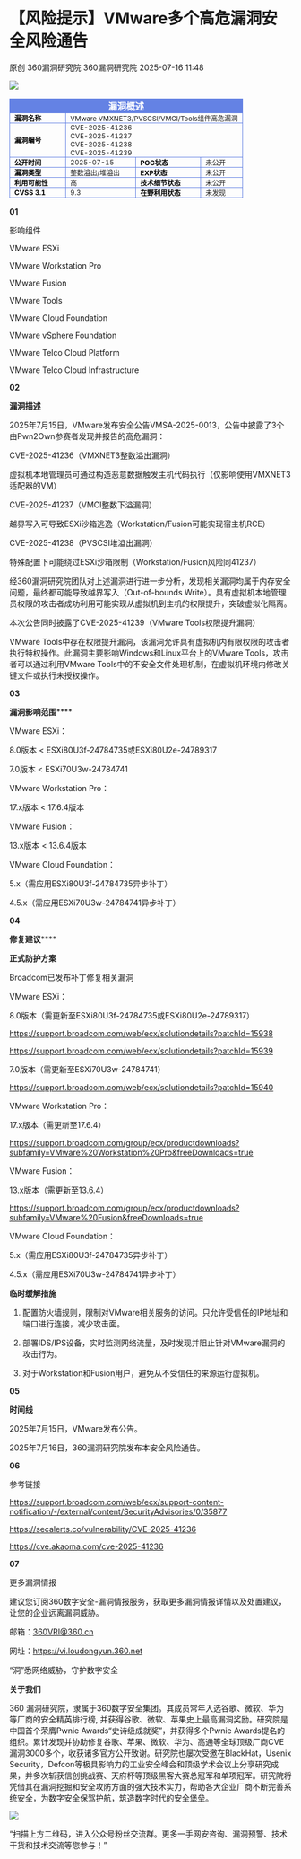 #  【风险提示】VMware多个高危漏洞安全风险通告  
原创 360漏洞研究院  360漏洞研究院   2025-07-16 11:48  
  
![](https://mmbiz.qpic.cn/mmbiz_gif/5nNKGRl7pFgbJxnOxcKdRicA5Vlgv8VdjNEa8tGFyzVgC6Q6dlYR7JSnqNf6hodTZqXAibl0ZqFHlNgZKH8hT2jQ/640?wx_fmt=gif&from=appmsg "")  
  
  
<table><tbody><tr style="box-sizing: border-box;"><td colspan="4" data-colwidth="100.0000%" width="100.0000%" style="border-width: 1px;border-color: rgb(100, 130, 228);border-style: solid;background-color: rgb(100, 130, 228);box-sizing: border-box;padding: 0px;"><section style="text-align: center;color: rgb(255, 255, 255);box-sizing: border-box;"><p style="margin: 0px;padding: 0px;box-sizing: border-box;"><strong style="box-sizing: border-box;"><span leaf="">漏洞概述</span></strong></p></section></td></tr><tr style="box-sizing: border-box;"><td data-colwidth="24.0000%" width="24.0000%" style="border-width: 1px;border-color: rgb(100, 130, 228);border-style: solid;box-sizing: border-box;padding: 0px;"><section style="font-size: 12px;color: rgb(0, 0, 0);padding: 0px 8px;box-sizing: border-box;"><p style="white-space: normal;margin: 0px;padding: 0px;box-sizing: border-box;"><strong style="box-sizing: border-box;"><span leaf="">漏洞名称</span></strong></p></section></td><td colspan="3" data-colwidth="76.0000%" width="76.0000%" style="border-width: 1px;border-color: rgb(100, 130, 228);border-style: solid;box-sizing: border-box;padding: 0px;"><section style="font-size: 12px;padding: 0px 8px;box-sizing: border-box;"><p style="word-break: break-all;white-space: normal;margin: 0px;padding: 0px;box-sizing: border-box;"><span leaf="">VMware VMXNET3/PVSCSI/VMCI/Tools组件高危漏洞</span></p></section></td></tr><tr style="box-sizing: border-box;"><td data-colwidth="24.0000%" width="24.0000%" style="border-width: 1px;border-color: rgb(100, 130, 228);border-style: solid;box-sizing: border-box;padding: 0px;"><section style="font-size: 12px;color: rgb(0, 0, 0);padding: 0px 8px;box-sizing: border-box;"><p style="white-space: normal;margin: 0px;padding: 0px;box-sizing: border-box;"><strong style="box-sizing: border-box;"><span leaf="">漏洞编号</span></strong></p></section></td><td colspan="3" data-colwidth="76.0000%" width="76.0000%" style="border-width: 1px;border-color: rgb(100, 130, 228);border-style: solid;box-sizing: border-box;padding: 0px;"><section style="font-size: 12px;padding: 0px 8px;box-sizing: border-box;"><p style="white-space: normal;margin: 0px;padding: 0px;box-sizing: border-box;"><span leaf="">CVE-2025-41236</span></p><p style="white-space: normal;margin: 0px;padding: 0px;box-sizing: border-box;"><span leaf="">CVE-2025-41237</span></p><p style="white-space: normal;margin: 0px;padding: 0px;box-sizing: border-box;"><span leaf="">CVE-2025-41238</span></p><p style="white-space: normal;margin: 0px;padding: 0px;box-sizing: border-box;"><span leaf="">CVE-2025-41239</span></p></section></td></tr><tr style="box-sizing: border-box;"><td data-colwidth="24.0000%" width="24.0000%" style="border-width: 1px;border-color: rgb(100, 130, 228);border-style: solid;box-sizing: border-box;padding: 0px;"><section style="font-size: 12px;color: rgb(0, 0, 0);padding: 0px 8px;box-sizing: border-box;"><p style="white-space: normal;margin: 0px;padding: 0px;box-sizing: border-box;"><strong style="box-sizing: border-box;"><span leaf="">公开时间</span></strong></p></section></td><td data-colwidth="30.0000%" width="30.0000%" style="border-width: 1px;border-color: rgb(100, 130, 228);border-style: solid;box-sizing: border-box;padding: 0px;"><section style="font-size: 12px;padding: 0px 8px;box-sizing: border-box;"><p style="white-space: normal;margin: 0px;padding: 0px;box-sizing: border-box;"><span leaf="">2025-07-15</span></p></section></td><td data-colwidth="28.0000%" width="28.0000%" style="border-width: 1px;border-color: rgb(100, 130, 228);border-style: solid;box-sizing: border-box;padding: 0px;"><section style="font-size: 12px;padding: 0px 8px;box-sizing: border-box;"><p style="white-space: normal;margin: 0px;padding: 0px;box-sizing: border-box;"><strong style="box-sizing: border-box;"><span style="color: rgb(0, 0, 0);box-sizing: border-box;"><span leaf="">POC状态</span></span></strong></p></section></td><td data-colwidth="18.0000%" width="18.0000%" style="border-width: 1px;border-color: rgb(100, 130, 228);border-style: solid;box-sizing: border-box;padding: 0px;"><section style="font-size: 12px;padding: 0px 8px;box-sizing: border-box;"><p style="white-space: normal;margin: 0px;padding: 0px;box-sizing: border-box;"><span leaf="">未公开</span></p></section></td></tr><tr style="box-sizing: border-box;"><td data-colwidth="24.0000%" width="24.0000%" style="border-width: 1px;border-color: rgb(100, 130, 228);border-style: solid;box-sizing: border-box;padding: 0px;"><section style="font-size: 12px;color: rgb(0, 0, 0);padding: 0px 8px;box-sizing: border-box;"><p style="white-space: normal;margin: 0px;padding: 0px;box-sizing: border-box;"><strong style="box-sizing: border-box;"><span leaf="">漏洞类型</span></strong></p></section></td><td data-colwidth="30.0000%" width="30.0000%" style="border-width: 1px;border-color: rgb(100, 130, 228);border-style: solid;box-sizing: border-box;padding: 0px;"><section style="font-size: 12px;padding: 0px 8px;box-sizing: border-box;"><p style="word-break: break-all;white-space: normal;margin: 0px;padding: 0px;box-sizing: border-box;"><span leaf="">整数溢出/堆溢出</span></p></section></td><td data-colwidth="28.0000%" width="28.0000%" style="border-width: 1px;border-color: rgb(100, 130, 228);border-style: solid;box-sizing: border-box;padding: 0px;"><section style="font-size: 12px;color: rgb(0, 0, 0);padding: 0px 8px;box-sizing: border-box;"><p style="white-space: normal;margin: 0px;padding: 0px;box-sizing: border-box;"><strong style="box-sizing: border-box;"><span leaf="">EXP状态</span></strong></p></section></td><td data-colwidth="18.0000%" width="18.0000%" style="border-width: 1px;border-color: rgb(100, 130, 228);border-style: solid;box-sizing: border-box;padding: 0px;"><section style="font-size: 12px;padding: 0px 8px;box-sizing: border-box;"><p style="white-space: normal;margin: 0px;padding: 0px;box-sizing: border-box;"><span leaf="">未公开</span></p></section></td></tr><tr style="box-sizing: border-box;"><td data-colwidth="24.0000%" width="24.0000%" style="border-width: 1px;border-color: rgb(100, 130, 228);border-style: solid;box-sizing: border-box;padding: 0px;"><section style="font-size: 12px;padding: 0px 8px;box-sizing: border-box;"><p style="white-space: normal;margin: 0px;padding: 0px;box-sizing: border-box;"><strong style="box-sizing: border-box;"><span style="color: rgb(0, 0, 0);box-sizing: border-box;"><span leaf="">利用可能性</span></span></strong></p></section></td><td data-colwidth="30.0000%" width="30.0000%" style="border-width: 1px;border-color: rgb(100, 130, 228);border-style: solid;box-sizing: border-box;padding: 0px;"><section style="font-size: 12px;padding: 0px 8px;box-sizing: border-box;"><p style="white-space: normal;margin: 0px;padding: 0px;box-sizing: border-box;"><span leaf="">高</span></p></section></td><td data-colwidth="28.0000%" width="28.0000%" style="border-width: 1px;border-color: rgb(100, 130, 228);border-style: solid;box-sizing: border-box;padding: 0px;"><section style="font-size: 12px;padding: 0px 8px;color: rgb(0, 0, 0);box-sizing: border-box;"><p style="white-space: normal;margin: 0px;padding: 0px;box-sizing: border-box;"><strong style="box-sizing: border-box;"><span leaf="">技术细节状态</span></strong></p></section></td><td data-colwidth="18.0000%" width="18.0000%" style="border-width: 1px;border-color: rgb(100, 130, 228);border-style: solid;box-sizing: border-box;padding: 0px;"><section style="font-size: 12px;padding: 0px 8px;box-sizing: border-box;"><p style="white-space: normal;margin: 0px;padding: 0px;box-sizing: border-box;"><span leaf="">未公开</span></p></section></td></tr><tr style="box-sizing: border-box;"><td data-colwidth="24.0000%" width="24.0000%" style="border-width: 1px;border-color: rgb(100, 130, 228);border-style: solid;box-sizing: border-box;padding: 0px;"><section style="font-size: 12px;color: rgb(0, 0, 0);padding: 0px 8px;box-sizing: border-box;"><p style="white-space: normal;margin: 0px;padding: 0px;box-sizing: border-box;"><strong style="box-sizing: border-box;"><span leaf="">CVSS 3.1</span></strong></p></section></td><td data-colwidth="30.0000%" width="30.0000%" style="border-width: 1px;border-color: rgb(100, 130, 228);border-style: solid;box-sizing: border-box;padding: 0px;"><section style="font-size: 12px;padding: 0px 8px;box-sizing: border-box;"><p style="white-space: normal;margin: 0px;padding: 0px;box-sizing: border-box;"><span leaf="">9.3</span></p></section></td><td data-colwidth="28.0000%" width="28.0000%" style="border-width: 1px;border-color: rgb(100, 130, 228);border-style: solid;box-sizing: border-box;padding: 0px;"><section style="font-size: 12px;color: rgb(0, 0, 0);padding: 0px 8px;box-sizing: border-box;"><p style="white-space: normal;margin: 0px;padding: 0px;box-sizing: border-box;"><strong style="box-sizing: border-box;"><span leaf="">在野利用状态</span></strong></p></section></td><td data-colwidth="18.0000%" width="18.0000%" style="border-width: 1px;border-color: rgb(100, 130, 228);border-style: solid;box-sizing: border-box;padding: 0px;"><section style="font-size: 12px;padding: 0px 8px;box-sizing: border-box;"><p style="white-space: normal;margin: 0px;padding: 0px;box-sizing: border-box;"><span leaf="">未发现</span></p></section></td></tr></tbody></table>  
  
  
**01**  
  
影响组件  
  
  
  
VMware ESXi  
  
VMware Workstation Pro  
  
VMware Fusion  
  
VMware Tools  
  
VMware Cloud Foundation  
  
VMware vSphere Foundation  
  
VMware Telco Cloud Platform  
  
VMware Telco Cloud Infrastructure  
  
  
**02**  
  
**漏洞描述**  
  
  
  
2025年7月15日，VMware发布安全公告VMSA-2025-0013，公告中披露了3个由Pwn2Own参赛者发现并报告的高危漏洞：  
  
  
CVE-2025-41236（VMXNET3整数溢出漏洞）  
  
虚拟机本地管理员可通过构造恶意数据触发主机代码执行（仅影响使用VMXNET3适配器的VM）  
  
  
CVE-2025-41237（VMCI整数下溢漏洞）  
  
越界写入可导致ESXi沙箱逃逸（Workstation/Fusion可能实现宿主机RCE）  
  
  
CVE-2025-41238（PVSCSI堆溢出漏洞）  
  
特殊配置下可能绕过ESXi沙箱限制（Workstation/Fusion风险同41237）  
  
  
经360漏洞研究院团队对上述漏洞进行进一步分析，发现相关漏洞均属于内存安全问题，最终都可能导致越界写入（Out-of-bounds Write）。具有虚拟机本地管理员权限的攻击者成功利用可能实现从虚拟机到主机的权限提升，突破虚拟化隔离。  
  
  
本次公告同时披露了CVE-2025-41239（VMware Tools权限提升漏洞）  
  
VMware Tools中存在权限提升漏洞，该漏洞允许具有虚拟机内有限权限的攻击者执行特权操作。此漏洞主要影响Windows和Linux平台上的VMware Tools，攻击者可以通过利用VMware Tools中的不安全文件处理机制，在虚拟机环境内修改关键文件或执行未授权操作。  
  
  
**03**  
  
**漏洞影响范围******  
  
  
  
VMware ESXi：  
  
8.0版本 < ESXi80U3f-24784735或ESXi80U2e-24789317  
  
7.0版本 < ESXi70U3w-24784741  
  
  
VMware Workstation Pro：  
  
17.x版本 < 17.6.4版本  
  
  
VMware Fusion：  
  
13.x版本 < 13.6.4版本  
  
  
VMware Cloud Foundation：  
  
5.x（需应用ESXi80U3f-24784735异步补丁）  
  
4.5.x（需应用ESXi70U3w-24784741异步补丁）  
  
  
**04**  
  
**修复建议******  
  
  
  
**正式防护方案**  
  
Broadcom已发布补丁修复相关漏洞  
  
VMware ESXi：  
  
8.0版本（需更新至ESXi80U3f-24784735或ESXi80U2e-24789317）  
  
https://support.broadcom.com/web/ecx/solutiondetails?patchId=15938  
  
https://support.broadcom.com/web/ecx/solutiondetails?patchId=15939  
  
  
7.0版本（需更新至ESXi70U3w-24784741）  
  
https://support.broadcom.com/web/ecx/solutiondetails?patchId=15940  
  
  
VMware Workstation Pro：  
  
17.x版本（需更新至17.6.4）  
  
https://support.broadcom.com/group/ecx/productdownloads?subfamily=VMware%20Workstation%20Pro&freeDownloads=true  
  
  
VMware Fusion：  
  
13.x版本（需更新至13.6.4）  
  
https://support.broadcom.com/group/ecx/productdownloads?subfamily=VMware%20Fusion&freeDownloads=true  
  
  
VMware Cloud Foundation：  
  
5.x（需应用ESXi80U3f-24784735异步补丁）  
  
4.5.x（需应用ESXi70U3w-24784741异步补丁）  
  
  
**临时缓解措施**  
  
1. 配置防火墙规则，限制对VMware相关服务的访问。只允许受信任的IP地址和端口进行连接，减少攻击面。  
  
2. 部署IDS/IPS设备，实时监测网络流量，及时发现并阻止针对VMware漏洞的攻击行为。  
  
3. 对于Workstation和Fusion用户，避免从不受信任的来源运行虚拟机。  
  
  
**05**  
  
**时间线**  
  
  
  
2025年7月15日，VMware发布公告。  
  
2025年7月16日，360漏洞研究院发布本安全风险通告。  
  
  
**06**  
  
参考链接  
  
  
  
https://support.broadcom.com/web/ecx/support-content-notification/-/external/content/SecurityAdvisories/0/35877  
  
https://secalerts.co/vulnerability/CVE-2025-41236  
  
https://cve.akaoma.com/cve-2025-41236  
  
  
**07**  
  
更多漏洞情报  
  
  
  
建议您订阅360数字安全-漏洞情报服务，获取更多漏洞情报详情以及处置建议，让您的企业远离漏洞威胁。  
  
  
邮箱：360VRI@360.cn  
  
网址：https://vi.loudongyun.360.net  
  
  
  
“洞”悉网络威胁，守护数字安全  
  
  
**关于我们**  
  
  
360 漏洞研究院，隶属于360数字安全集团。其成员常年入选谷歌、微软、华为等厂商的安全精英排行榜, 并获得谷歌、微软、苹果史上最高漏洞奖励。研究院是中国首个荣膺Pwnie Awards“史诗级成就奖”，并获得多个Pwnie Awards提名的组织。累计发现并协助修复谷歌、苹果、微软、华为、高通等全球顶级厂商CVE漏洞3000多个，收获诸多官方公开致谢。研究院也屡次受邀在BlackHat，Usenix Security，Defcon等极具影响力的工业安全峰会和顶级学术会议上分享研究成果，并多次斩获信创挑战赛、天府杯等顶级黑客大赛总冠军和单项冠军。研究院将凭借其在漏洞挖掘和安全攻防方面的强大技术实力，帮助各大企业厂商不断完善系统安全，为数字安全保驾护航，筑造数字时代的安全堡垒。  
  
  
![](https://mmbiz.qpic.cn/mmbiz_gif/5nNKGRl7pFjg8qMb2BUlECEwwBJIpZCcBTOdeCNVicqZuIqHmqRJgcRpD7ia9eTcQIbdNYWo3vnTHCiaXNvpPxF9Q/640?wx_fmt=gif&from=appmsg "")  
  
  
  
“扫描上方二维码，进入公众号粉丝交流群。更多一手网安咨询、漏洞预警、技术干货和技术交流等您参与！”  
  
  
  
